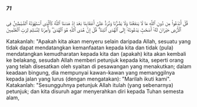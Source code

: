 ##### 71

<span class="ayah">قُلْ أَنَدْعُوا۟ مِن دُونِ ٱللَّهِ مَا لَا يَنفَعُنَا وَلَا يَضُرُّنَا وَنُرَدُّ عَلَىٰٓ أَعْقَابِنَا بَعْدَ إِذْ هَدَىٰنَا ٱللَّهُ كَٱلَّذِى ٱسْتَهْوَتْهُ ٱلشَّيَٰطِينُ فِى ٱلْأَرْضِ حَيْرَانَ لَهُۥٓ أَصْحَٰبٌۭ يَدْعُونَهُۥٓ إِلَى ٱلْهُدَى ٱئْتِنَا ۗ قُلْ إِنَّ هُدَى ٱللَّهِ هُوَ ٱلْهُدَىٰ ۖ وَأُمِرْنَا لِنُسْلِمَ لِرَبِّ ٱلْعَٰلَمِينَ</span>

<span class="ayah_translation">Katakanlah: "Apakah kita akan menyeru selain daripada Allah, sesuatu yang tidak dapat mendatangkan kemanfaatan kepada kita dan tidak (pula) mendatangkan kemudharatan kepada kita dan (apakah) kita akan kembali ke belakang, sesudah Allah memberi petunjuk kepada kita, seperti orang yang telah disesatkan oleh syaitan di pesawangan yang menakutkan; dalam keadaan bingung, dia mempunyai kawan-kawan yang memanggilnya kepada jalan yang lurus (dengan mengatakan): "Marilah ikuti kami". Katakanlah: "Sesungguhnya petunjuk Allah itulah (yang sebenarnya) petunjuk; dan kita disuruh agar menyerahkan diri kepada Tuhan semesta alam,</span>
